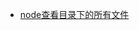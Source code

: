 * [node查看目录下的所有文件](http://stackoverflow.com/questions/5827612/node-js-fs-readdir-recursive-directory-search)



